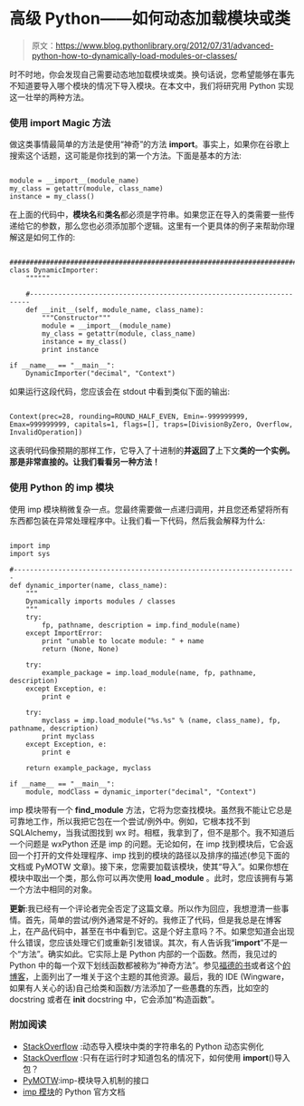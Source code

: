 # 高级 Python——如何动态加载模块或类

> 原文：<https://www.blog.pythonlibrary.org/2012/07/31/advanced-python-how-to-dynamically-load-modules-or-classes/>

时不时地，你会发现自己需要动态地加载模块或类。换句话说，您希望能够在事先不知道要导入哪个模块的情况下导入模块。在本文中，我们将研究用 Python 实现这一壮举的两种方法。

### 使用 __import__ Magic 方法

做这类事情最简单的方法是使用“神奇”的方法 __import__。事实上，如果你在谷歌上搜索这个话题，这可能是你找到的第一个方法。下面是基本的方法:

```

module = __import__(module_name)
my_class = getattr(module, class_name)
instance = my_class()

```

在上面的代码中，**模块名**和**类名**都必须是字符串。如果您正在导入的类需要一些传递给它的参数，那么您也必须添加那个逻辑。这里有一个更具体的例子来帮助你理解这是如何工作的:

```

########################################################################
class DynamicImporter:
    """"""

    #----------------------------------------------------------------------
    def __init__(self, module_name, class_name):
        """Constructor"""
        module = __import__(module_name)
        my_class = getattr(module, class_name)
        instance = my_class()
        print instance

if __name__ == "__main__":
    DynamicImporter("decimal", "Context")

```

如果运行这段代码，您应该会在 stdout 中看到类似下面的输出:

```

Context(prec=28, rounding=ROUND_HALF_EVEN, Emin=-999999999, Emax=999999999, capitals=1, flags=[], traps=[DivisionByZero, Overflow, InvalidOperation])

```

这表明代码像预期的那样工作，它导入了十进制的**并返回了**上下文**类的一个实例。那是非常直接的。让我们看看另一种方法！**

### 使用 Python 的 imp 模块

使用 imp 模块稍微复杂一点。您最终需要做一点递归调用，并且您还希望将所有东西都包装在异常处理程序中。让我们看一下代码，然后我会解释为什么:

```

import imp
import sys

#----------------------------------------------------------------------
def dynamic_importer(name, class_name):
    """
    Dynamically imports modules / classes
    """
    try:
        fp, pathname, description = imp.find_module(name)
    except ImportError:
        print "unable to locate module: " + name
        return (None, None)

    try:
        example_package = imp.load_module(name, fp, pathname, description)
    except Exception, e:
        print e

    try:
        myclass = imp.load_module("%s.%s" % (name, class_name), fp, pathname, description)
        print myclass
    except Exception, e:
        print e

    return example_package, myclass

if __name__ == "__main__":
    module, modClass = dynamic_importer("decimal", "Context")

```

imp 模块带有一个 **find_module** 方法，它将为您查找模块。虽然我不能让它总是可靠地工作，所以我把它包在一个尝试/例外中。例如，它根本找不到 SQLAlchemy，当我试图找到 wx 时。相框，我拿到了，但不是那个。我不知道后一个问题是 wxPython 还是 imp 的问题。无论如何，在 imp 找到模块后，它会返回一个打开的文件处理程序、imp 找到的模块的路径以及排序的描述(参见下面的文档或 PyMOTW 文章)。接下来，您需要加载该模块，使其“导入”。如果你想在模块中取出一个类，那么你可以再次使用 **load_module** 。此时，您应该拥有与第一个方法中相同的对象。

**更新**:我已经有一个评论者完全否定了这篇文章。所以作为回应，我想澄清一些事情。首先，简单的尝试/例外通常是不好的。我修正了代码，但是我总是在博客上，在产品代码中，甚至在书中看到它。这是个好主意吗？不。如果您知道会出现什么错误，您应该处理它们或重新引发错误。其次，有人告诉我“__import__”不是一个“方法”。确实如此。它实际上是 Python 内部的一个函数。然而，我见过的 Python 中的每一个双下划线函数都被称为“神奇方法”。参见[福德的书](http://www.ironpythoninaction.com/magic-methods.html)或者这个[的博客](http://pythonconquerstheuniverse.wordpress.com/2012/03/09/pythons-magic-methods/)，上面列出了一堆关于这个主题的其他资源。最后，我的 IDE (Wingware，如果有人关心的话)自己给类和函数/方法添加了一些愚蠢的东西，比如空的 docstring 或者在 __init__ docstring 中，它会添加“构造函数”。

### 附加阅读

*   [StackOverflow](http://stackoverflow.com/q/4821104/393194) :动态导入模块中类的字符串名的 Python 动态实例化
*   [StackOverflow](http://stackoverflow.com/a/1057898/393194) :只有在运行时才知道包名的情况下，如何使用 __import__()导入包？
*   [PyMOTW](http://www.doughellmann.com/PyMOTW/imp/):imp-模块导入机制的接口
*   [imp 模块](http://docs.python.org/library/imp.htm)的 Python 官方文档